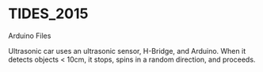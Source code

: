 # TIDES_2015
Arduino Files

Ultrasonic car uses an ultrasonic sensor, H-Bridge, and Arduino. When it detects objects < 10cm, it stops, spins in a random direction, and proceeds.
